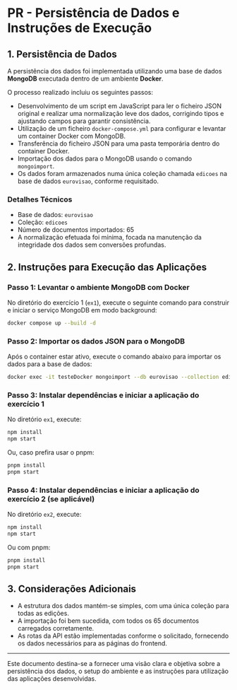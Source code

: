 # PR - Persistência de Dados e Instruções de Execução

## 1. Persistência de Dados

A persistência dos dados foi implementada utilizando uma base de dados **MongoDB** executada dentro de um ambiente **Docker**. 

O processo realizado incluiu os seguintes passos:

- Desenvolvimento de um script em JavaScript para ler o ficheiro JSON original e realizar uma normalização leve dos dados, corrigindo tipos e ajustando campos para garantir consistência.
- Utilização de um ficheiro `docker-compose.yml` para configurar e levantar um container Docker com MongoDB.
- Transferência do ficheiro JSON para uma pasta temporária dentro do container Docker.
- Importação dos dados para o MongoDB usando o comando `mongoimport`.
- Os dados foram armazenados numa única coleção chamada `edicoes` na base de dados `eurovisao`, conforme requisitado.

### Detalhes Técnicos

- Base de dados: `eurovisao`
- Coleção: `edicoes`
- Número de documentos importados: 65
- A normalização efetuada foi mínima, focada na manutenção da integridade dos dados sem conversões profundas.

## 2. Instruções para Execução das Aplicações

### Passo 1: Levantar o ambiente MongoDB com Docker

No diretório do exercício 1 (`ex1`), execute o seguinte comando para construir e iniciar o serviço MongoDB em modo background:

```bash
docker compose up --build -d
```

### Passo 2: Importar os dados JSON para o MongoDB

Após o container estar ativo, execute o comando abaixo para importar os dados para a base de dados:

```bash
docker exec -it testeDocker mongoimport --db eurovisao --collection edicoes --file /tmp/eurovisao.json --jsonArray
```

### Passo 3: Instalar dependências e iniciar a aplicação do exercício 1

No diretório `ex1`, execute:

```bash
npm install
npm start
```

Ou, caso prefira usar o pnpm:

```bash
pnpm install
pnpm start
```

### Passo 4: Instalar dependências e iniciar a aplicação do exercício 2 (se aplicável)

No diretório `ex2`, execute:

```bash
npm install
npm start
```

Ou com pnpm:

```bash
pnpm install
pnpm start
```

## 3. Considerações Adicionais

* A estrutura dos dados mantém-se simples, com uma única coleção para todas as edições.
* A importação foi bem sucedida, com todos os 65 documentos carregados corretamente.
* As rotas da API estão implementadas conforme o solicitado, fornecendo os dados necessários para as páginas do frontend.

---

Este documento destina-se a fornecer uma visão clara e objetiva sobre a persistência dos dados, o setup do ambiente e as instruções para utilização das aplicações desenvolvidas.